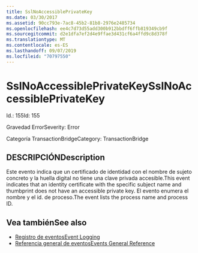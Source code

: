 ```yaml
---
title: SslNoAccessiblePrivateKey
ms.date: 03/30/2017
ms.assetid: 90cc793e-7ac8-45b2-81b8-2976e2485734
ms.openlocfilehash: ee4c7d73d55add300b912bbdff6ffb819349cb9f
ms.sourcegitcommit: d2e1dfa7ef2d4e9ffae3d431cf6a4ffd9c8d378f
ms.translationtype: MT
ms.contentlocale: es-ES
ms.lasthandoff: 09/07/2019
ms.locfileid: "70797550"
---
```

# <a name="sslnoaccessibleprivatekey"></a><span data-ttu-id="7955e-102">SslNoAccessiblePrivateKey</span><span class="sxs-lookup"><span data-stu-id="7955e-102">SslNoAccessiblePrivateKey</span></span>
<span data-ttu-id="7955e-103">Id.: 155</span><span class="sxs-lookup"><span data-stu-id="7955e-103">Id: 155</span></span>  
  
 <span data-ttu-id="7955e-104">Gravedad Error</span><span class="sxs-lookup"><span data-stu-id="7955e-104">Severity: Error</span></span>  
  
 <span data-ttu-id="7955e-105">Categoría TransactionBridge</span><span class="sxs-lookup"><span data-stu-id="7955e-105">Category: TransactionBridge</span></span>  
  
## <a name="description"></a><span data-ttu-id="7955e-106">DESCRIPCIÓN</span><span class="sxs-lookup"><span data-stu-id="7955e-106">Description</span></span>  
 <span data-ttu-id="7955e-107">Este evento indica que un certificado de identidad con el nombre de sujeto concreto y la huella digital no tiene una clave privada accesible.</span><span class="sxs-lookup"><span data-stu-id="7955e-107">This event indicates that an identity certificate with the specific subject name and thumbprint does not have an accessible private key.</span></span> <span data-ttu-id="7955e-108">El evento enumera el nombre y el id. de proceso.</span><span class="sxs-lookup"><span data-stu-id="7955e-108">The event lists the process name and process ID.</span></span>  
  
## <a name="see-also"></a><span data-ttu-id="7955e-109">Vea también</span><span class="sxs-lookup"><span data-stu-id="7955e-109">See also</span></span>

- [<span data-ttu-id="7955e-110">Registro de eventos</span><span class="sxs-lookup"><span data-stu-id="7955e-110">Event Logging</span></span>](index.md)
- [<span data-ttu-id="7955e-111">Referencia general de eventos</span><span class="sxs-lookup"><span data-stu-id="7955e-111">Events General Reference</span></span>](events-general-reference.md)

